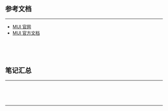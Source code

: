 ## 参考文档

---

* [MUI 官网](http://www.dcloud.io/mui.html)
* [MUI 官方文档](http://dev.dcloud.net.cn/mui/ui/)



<br/><br/><br/>



## 笔记汇总

---





<br/><br/><br/>

---

